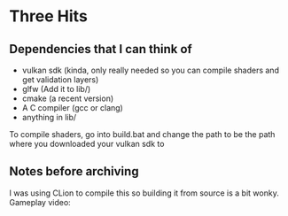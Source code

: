# Three Hits
## Dependencies that I can think of
- vulkan sdk (kinda, only really needed so you can compile shaders and get validation layers)
- glfw (Add it to lib/)
- cmake (a recent version)
- A C compiler (gcc or clang)
- anything in lib/

To compile shaders, go into build.bat and change the path to be the path where you downloaded your vulkan sdk to  

## Notes before archiving
I was using CLion to compile this so building it from source is a bit wonky.  
Gameplay video:  
